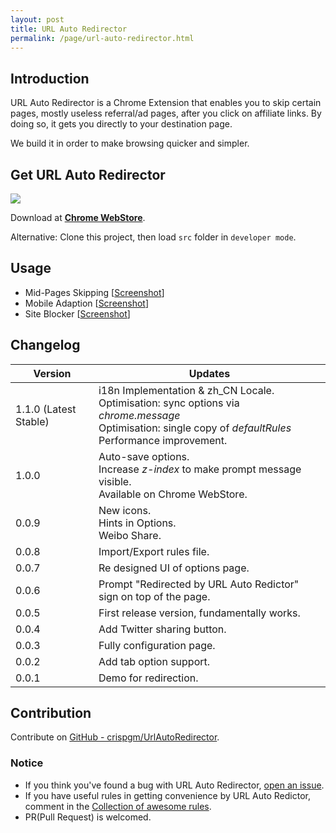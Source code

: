 ```yaml
---
layout: post
title: URL Auto Redirector
permalink: /page/url-auto-redirector.html
---
```


## Introduction

URL Auto Redirector is a Chrome Extension that enables you to skip certain pages, mostly useless referral/ad pages, after you click on affiliate links.
By doing so, it gets you directly to your destination page.

We build it in order to make browsing quicker and simpler.

## Get URL Auto Redirector

[![](https://developer.chrome.com/webstore/images/ChromeWebStore_Badge_v2_496x150.png)](https://chrome.google.com/webstore/detail/mckfcfnegaimgcgepikhdnajpkkhdnkn)

Download at [__Chrome WebStore__](https://chrome.google.com/webstore/detail/mckfcfnegaimgcgepikhdnajpkkhdnkn).

Alternative: Clone this project, then load ```src``` folder in ```developer mode```.

## Usage

* Mid-Pages Skipping \[[Screenshot](https://raw.githubusercontent.com/crispgm/UrlAutoRedirector/master/promotion/midpage-skipping.png)\]
* Mobile Adaption \[[Screenshot](https://raw.githubusercontent.com/crispgm/UrlAutoRedirector/master/promotion/mobile-adaption.png)\]
* Site Blocker \[[Screenshot](https://raw.githubusercontent.com/crispgm/UrlAutoRedirector/master/promotion/site-blocker.png)\]

## Changelog

|Version|<center>Updates</center>|
|-------|-------|
| 1.1.0 (Latest Stable) | i18n Implementation & zh_CN Locale.<br>Optimisation: sync options via _chrome.message_<br>Optimisation: single copy of _defaultRules_<br>Performance improvement. |
| 1.0.0 | Auto-save options.<br>Increase _z-index_ to make prompt message visible.<br>Available on Chrome WebStore. |
| 0.0.9 | New icons.<br>Hints in Options.<br>Weibo Share. |
| 0.0.8 | Import/Export rules file. |
| 0.0.7 | Re designed UI of options page. |
| 0.0.6 | Prompt "Redirected by URL Auto Redictor" sign on top of the page. |
| 0.0.5 | First release version, fundamentally works. |
| 0.0.4 | Add Twitter sharing button. |
| 0.0.3 | Fully configuration page. |
| 0.0.2 | Add tab option support. |
| 0.0.1 | Demo for redirection. |

## Contribution

Contribute on [GitHub - crispgm/UrlAutoRedirector](https://github.com/crispgm/UrlAutoRedirector).

### Notice

* If you think you've found a bug with URL Auto Redirector, [open an issue](https://github.com/crispgm/UrlAutoRedirector/issues/new).
* If you have useful rules in getting convenience by URL Auto Redictor, comment in the [Collection of awesome rules](https://github.com/crispgm/UrlAutoRedirector/issues/17).
* PR(Pull Request) is welcomed.
